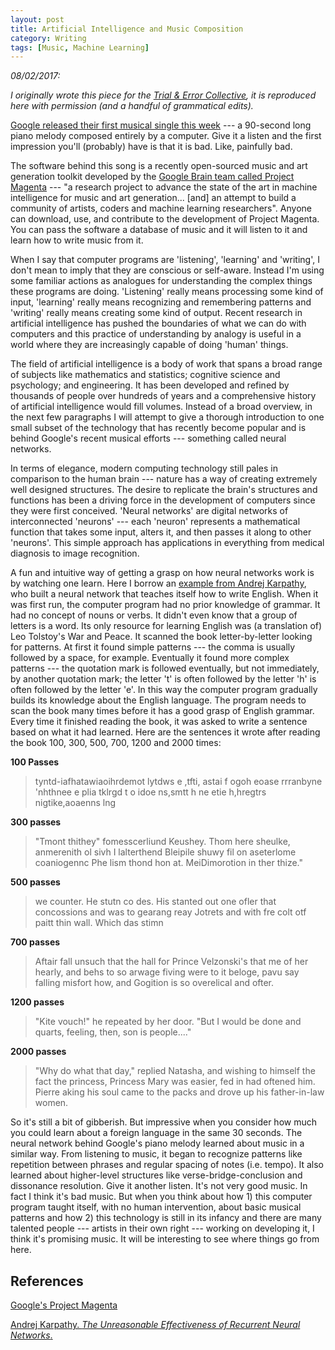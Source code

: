 ```yaml
---
layout: post
title: Artificial Intelligence and Music Composition
category: Writing
tags: [Music, Machine Learning]
---
```


*08/02/2017:*

*I originally wrote this piece for the [Trial & Error Collective][trial-and-error-link], it is reproduced here with permission (and a handful of grammatical edits).*

[Google released their first musical single this week][google-song] --- a 90-second long piano melody composed entirely by a computer. Give it a listen and the first impression you'll (probably) have is that it is bad. Like, painfully bad.

<!--break-->

The software behind this song is a recently open-sourced music and art generation toolkit developed by the [Google Brain team called Project Magenta][google-magenta] --- "a research project to advance the state of the art in machine intelligence for music and art generation... [and] an attempt to build a community of artists, coders and machine learning researchers". Anyone can download, use, and contribute to the development of Project Magenta. You can pass the software a database of music and it will listen to it and learn how to write music from it.

When I say that computer programs are 'listening', 'learning' and 'writing', I don't mean to imply that they are conscious or self-aware. Instead I'm using some familiar actions as analogues for understanding the complex things these programs are doing. 'Listening' really means processing some kind of input, 'learning' really means recognizing and remembering patterns and 'writing' really means creating some kind of output. Recent research in artificial intelligence has pushed the boundaries of what we can do with computers and this practice of understanding by analogy is useful in a world where they are increasingly capable of doing 'human' things.

The field of artificial intelligence is a body of work that spans a broad range of subjects like mathematics and statistics; cognitive science and psychology; and engineering. It has been developed and refined by thousands of people over hundreds of years and a comprehensive history of artificial intelligence would fill volumes. Instead of a broad overview, in the next few paragraphs I will attempt to give a thorough introduction to one small subset of the technology that has recently become popular and is behind Google's recent musical efforts --- something called neural networks.

In terms of elegance, modern computing technology still pales in comparison to the human brain --- nature has a way of creating extremely well designed structures. The desire to replicate the brain's structures and functions has been a driving force in the development of computers since they were first conceived. 'Neural networks' are digital networks of interconnected 'neurons' --- each 'neuron' represents a mathematical function that takes some input, alters it, and then passes it along to other 'neurons'. This simple approach has applications in everything from medical diagnosis to image recognition.

A fun and intuitive way of getting a grasp on how neural networks work is by watching one learn. Here I borrow an [example from Andrej Karpathy][karpathy-rnn], who built a neural network that teaches itself how to write English. When it was first run, the computer program had no prior knowledge of grammar. It had no concept of nouns or verbs. It didn't even know that a group of letters is a word. Its only resource for learning English was (a translation of) Leo Tolstoy's War and Peace. It scanned the book letter-by-letter looking for patterns. At first it found simple patterns --- the comma is usually followed by a space, for example. Eventually it found more complex patterns --- the quotation mark is followed eventually, but not immediately, by another quotation mark; the letter 't' is often followed by the letter 'h' is often followed by the letter 'e'. In this way the computer program gradually builds its knowledge about the English language. The program needs to scan the book many times before it has a good grasp of English grammar. Every time it finished reading the book, it was asked to write a sentence based on what it had learned. Here are the sentences it wrote after reading the book 100, 300, 500, 700, 1200 and 2000 times:

**100 Passes**
> tyntd-iafhatawiaoihrdemot  lytdws  e ,tfti, astai f ogoh eoase rrranbyne 'nhthnee e plia tklrgd t o idoe ns,smtt   h ne etie h,hregtrs nigtike,aoaenns lng

**300 passes**
> "Tmont thithey" fomesscerliund Keushey. Thom here sheulke, anmerenith ol sivh I lalterthend Bleipile shuwy fil on aseterlome coaniogennc Phe lism thond hon at. MeiDimorotion in ther thize."

**500 passes**
> we counter. He stutn co des. His stanted out one ofler that concossions and was to gearang reay Jotrets and with fre colt otf paitt thin wall. Which das stimn

**700 passes**
> Aftair fall unsuch that the hall for Prince Velzonski's that me of her hearly, and behs to so arwage fiving were to it beloge, pavu say falling misfort how, and Gogition is so overelical and ofter.

**1200 passes**
> "Kite vouch!" he repeated by her door. "But I would be done and quarts, feeling, then, son is people...."

**2000 passes**
> "Why do what that day," replied Natasha, and wishing to himself the fact the princess, Princess Mary was easier, fed in had oftened him. Pierre aking his soul came to the packs and drove up his father-in-law women.

So it's still a bit of gibberish. But impressive when you consider how much you could learn about a foreign language in the same 30 seconds. The neural network behind Google's piano melody learned about music in a similar way. From listening to music, it began to recognize patterns like repetition between phrases and regular spacing of notes (i.e. tempo). It also learned about higher-level structures like verse-bridge-conclusion and dissonance resolution. Give it another listen. It's not very good music. In fact I think it's bad music. But when you think about how 1) this computer program taught itself, with no human intervention, about basic musical patterns and how 2) this technology is still in its infancy and there are many talented people --- artists in their own right --- working on developing it, I think it's promising music.  It will be interesting to see where things go from here.

## References

[Google's Project Magenta][google-magenta]

[Andrej Karpathy. *The Unreasonable Effectiveness of Recurrent Neural Networks*.][karpathy-rnn]

[karpathy-rnn]: http://karpathy.github.io/2015/05/21/rnn-effectiveness/
[google-song]: https://cdn2.vox-cdn.com/uploads/chorus_asset/file/6577761/Google_-_Magenta_music_sample.0.mp3
[google-magenta]: https://magenta.tensorflow.org/
[trial-and-error-link]: http://www.trialanderrorcollective.com/culture--random-beats/artificial-intelligence-and-music-composition
